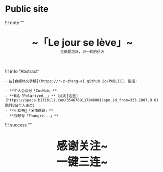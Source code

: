 # Public site

!!! note "" 
    <br><br>
    <div align="center" style="font-size:32px;font-weight:bold">
        ~「Le jour se lève」~
    </div>
    <div align="center" style="font-size:12px">
        全都是泡沫，只一刹的花火
    </div>
    <br><br>

!!! info "Abstract"

    一些[自媒体文字稿](https://r-z-zhang-ai.github.io/PUBLIC)，包括：

    - **个人公众号「CosHub」**
    - **B站「Polarized__」**（点击[这里](https://space.bilibili.com/3546769117940081?spm_id_from=333.1007.0.0)跳转B站个人主页）
    - **小红书📕「闲情逸致」**
    - **视频号「Zhangrz...」**


!!! success "" 
    <br><br>
    <div align="center" style="font-size:36px;font-weight:bold">
        感谢关注~
    </div>
        <div align="center" style="font-size:36px;font-weight:bold">
        一键三连~
    </div>
    <br><br>
